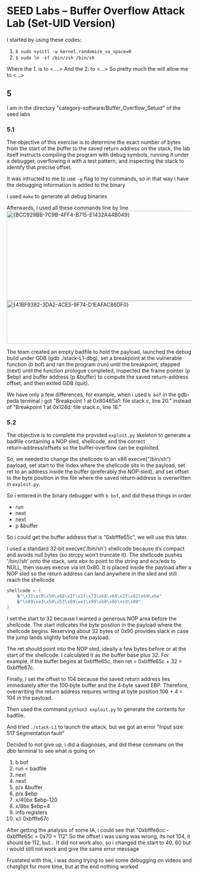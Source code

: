 # SEED Labs – Buffer Overflow Attack Lab (Set-UID Version)

I started by using these codes:
1. `$ sudo sysctl -w kernel.randomize_va_space=0`
2. `$ sudo ln -sf /bin/zsh /bin/sh`

Where the 1. is to <....>
And the 2. to <...>
So pretty much the will allow me to <...>



## 5

I am in the directory "category-software/Buffer_Overflow_Setuid" of the seed labs

### 5.1

The objective of this exercise is to determine the exact number of bytes from the start of the buffer to the saved return address on the stack, the lab itself instructs compiling the program with debug symbols, running it under a debugger, overflowing it with a test pattern, and inspecting the stack to identify that precise offset.

It was intructed to me to use `-g` flag to my commands, so in that way i have the debugging information is added to the binary

I used `make` to generate all debug binaries

Afterwards, i used all these commands line by line 
<img width="658" height="244" alt="{BCC929BB-7C9B-4FF4-B715-E1432A44B049}" src="https://github.com/user-attachments/assets/32754c40-f4cd-4984-ba64-02a4c22e3cc7" />
<img width="583" height="116" alt="{41BF9382-3DA2-4CE5-9F74-D1EAFAC86DF0}" src="https://github.com/user-attachments/assets/2a703d1b-ad38-4e68-81c8-37fc64012835" />

The team created an empty badfile to hold the payload, launched the debug build under GDB (gdb ./stack-L1-dbg), set a breakpoint at the vulnerable function (b bof) and ran the program (run) until the breakpoint, stepped (next) until the function prologue completed, inspected the frame pointer (p $ebp) and buffer address (p &buffer) to compute the saved return-address offset, and then exited GDB (quit).

We have only a few differences, for example, when i used `b bof` in the gdb-peda terminal i got "Breakpoint 1 at 0x80485a1: file stack.c, line 20." instead of "Breakpoint 1 at 0x124d: file stack.c, line 18."

### 5.2

The objective is to complete the provided `exploit.py` skeleton to generate a badfile containing a NOP sled, shellcode, and the correct return‑address/offsets so the buffer‑overflow can be exploited.

So, we needed to change the shellcode to an x86 execve("/bin/sh") payload, set start to the index where the shellcode sits in the payload, set ret to an address inside the buffer (preferably the NOP‑sled), and set offset to the byte position in the file where the saved return‑address is overwritten in `exploit.py`.

So i entered in the binary debugger with `b bof`, and did these things in order
- run
- next
- next
- p &buffer

So i could get the buffer address that is "0xbfffe65c", we will use this later.

I used a standard 32‑bit execve('/bin/sh') shellcode because it’s compact and avoids null bytes (so strcpy won’t truncate it). The shellcode pushes '/bin//sh' onto the stack, sets ebx to point to the string and ecx/edx to NULL, then issues execve via int 0x80. It is placed inside the payload after a NOP sled so the return address can land anywhere in the sled and still reach the shellcode
```c
shellcode = (
    b"\x31\xc0\x50\x68\x2f\x2f\x73\x68\x68\x2f\x62\x69\x6e"
    b"\x89\xe3\x50\x53\x89\xe1\x99\xb0\x0b\xcd\x80"
)
```

I set the start to 32 because I wanted a generous NOP area before the shellcode. The start indicates the byte position in the payload where the shellcode begins. Reserving about 32 bytes of 0x90 provides slack in case the jump lands slightly before the payload.

The ret should point into the NOP sled, ideally a few bytes before or at the start of the shellcode. I calculated it as the buffer base plus 32. For example, if the buffer begins at 0xbfffe65c, then ret = 0xbfffe65c + 32 = 0xbfffe67c.

Finally, I set the offset to 104 because the saved return address lies immediately after the 100‑byte buffer and the 4‑byte saved EBP. Therefore, overwriting the return address requires writing at byte position 100 + 4 = 104 in the payload.

Then used the command `python3 exploit.py` to generate the contents for badfile.

And tried `./stack-L1` to launch the attack, but we got an error "Input size: 517 Segmentation fault"

Decided to not give up, i did a diagnoses, and did these commans on the dbb terminal to see what is going on

1. b bof
2. run < badfile
3. next
4. next
5. p/x &buffer
6. p/x $ebp
7. x/40bx $ebp-120
8. x/8bx $ebp+4
9. info registers
10. x/i 0xbfffe67c

After getting the analysis of some IA, i could see that "0xbfffe6cc - 0xbfffe65c = 0x70 = 112" So the offset i was using was wrong, its not 104, it should be 112, but...
It did not work also, so i changed the start to 40, 60 but i would still not work and give the same error message

Frustated with this, i was doing trying to see some debugging on videos and chatghpt for more time, but at the end nothing worked
